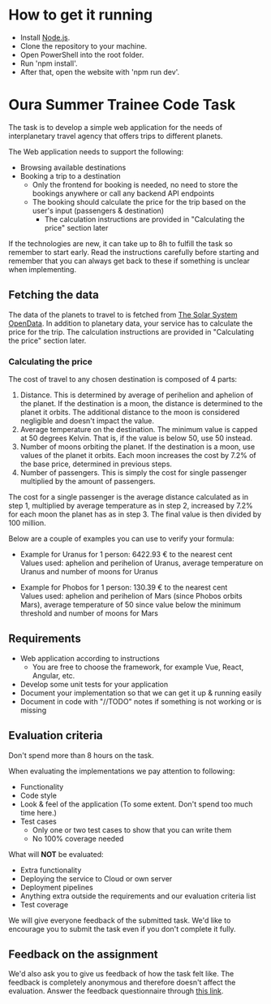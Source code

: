 # How to get it running
- Install [Node.js](https://nodejs.org/en).
- Clone the repository to your machine.
- Open PowerShell into the root folder.
- Run 'npm install'.
- After that, open the website with 'npm run dev'.

# Oura Summer Trainee Code Task

The task is to develop a simple web application for the needs of interplanetary travel agency that offers
trips to different planets.

The Web application needs to support the following:
- Browsing available destinations
- Booking a trip to a destination
  - Only the frontend for booking is needed, no need to store the bookings anywhere or call any backend API endpoints
  - The booking should calculate the price for the trip based on the user's input (passengers & destination)
    - The calculation instructions are provided in "Calculating the price" section later

If the technologies are new, it can take up to 8h to fulfill the task so remember to start early.
Read the instructions carefully before starting and remember that you can always get back to these
if something is unclear when implementing.

## Fetching the data

The data of the planets to travel to is fetched from
[The Solar System OpenData](https://api.le-systeme-solaire.net/en/).
In addition to planetary data, your service has to calculate the price for the trip.
The calculation instructions are provided in "Calculating the price" section later.


### Calculating the price

The cost of travel to any chosen destination is composed of 4 parts:

1. Distance. This is determined by average of perihelion and aphelion of the planet. If the destination is a moon, the distance is determined to the planet it orbits. The additional distance to the moon is considered negligible and doesn't impact the value.
2. Average temperature on the destination. The minimum value is capped at 50 degrees Kelvin. That is, if the value is below 50, use 50 instead.
3. Number of moons orbiting the planet. If the destination is a moon, use values of the planet it orbits. Each moon increases the cost by 7.2% of the base price, determined in previous steps.
4. Number of passengers. This is simply the cost for single passenger multiplied by the amount of passengers.

The cost for a single passenger is the average distance calculated as in step 1, multiplied by average temperature as in step 2, increased by 7.2% for each moon the planet has as in step 3. The final value is then divided by 100 million.

Below are a couple of examples you can use to verify your formula:

- Example for Uranus for 1 person: 6422.93 € to the nearest cent \
  Values used: aphelion and perihelion of Uranus, average temperature on Uranus and number of moons for Uranus

- Example for Phobos for 1 person: 130.39 € to the nearest cent \
  Values used: aphelion and perihelion of Mars (since Phobos orbits Mars), average temperature of 50 since value below the minimum threshold and number of moons for Mars


## Requirements

- Web application according to instructions
  -  You are free to choose the framework, for example Vue, React, Angular, etc.
- Develop some unit tests for your application
- Document your implementation so that we can get it up & running easily
- Document in code with "//TODO" notes if something is not working or is missing

## Evaluation criteria
Don't spend more than 8 hours on the task.

When evaluating the implementations we pay attention to following:
- Functionality
- Code style
- Look & feel of the application (To some extent. Don't spend too much time here.)
- Test cases
  - Only one or two test cases to show that you can write them
  - No 100% coverage needed

What will <b>NOT</b> be evaluated:
- Extra functionality
- Deploying the service to Cloud or own server
- Deployment pipelines
- Anything extra outside the requirements and our evaluation criteria list
- Test coverage

We will give everyone feedback of the submitted task. We'd like to encourage you to submit
the task even if you don't complete it fully.

## Feedback on the assignment

We'd also ask you to give us feedback of how the task felt like. The feedback is completely anonymous
and therefore doesn't affect the evaluation. Answer the feedback questionnaire through
[this link](https://forms.gle/NGKCrNnCC82tz52QA).
